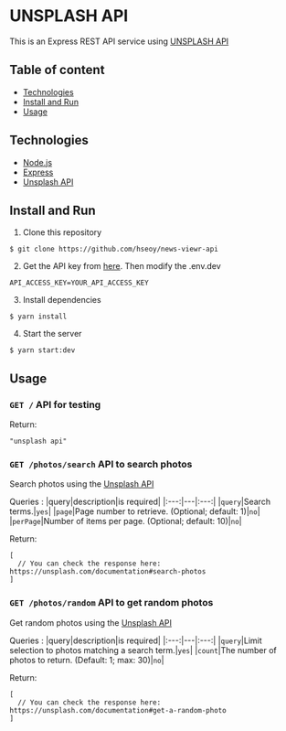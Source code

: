 # UNSPLASH API

This is an Express REST API service using [UNSPLASH API](https://unsplash.com/documentation)

## Table of content

- [Technologies](#technologies)
- [Install and Run](#install-and-run)
- [Usage](#usage)

## Technologies

- [Node.js](https://nodejs.org/)
- [Express](https://expressjs.com/)
- [Unsplash API](https://unsplash.com/documentation)

## Install and Run

1. Clone this repository

```
$ git clone https://github.com/hseoy/news-viewr-api
```

2. Get the API key from [here](https://unsplash.com/developers). Then modify the .env.dev

```
API_ACCESS_KEY=YOUR_API_ACCESS_KEY
```

3. Install dependencies

```
$ yarn install
```

4.  Start the server

```
$ yarn start:dev
```

## Usage

### `GET /` API for testing

Return:

```
"unsplash api"
```

### `GET /photos/search` API to search photos

Search photos using the [Unsplash API](https://unsplash.com/documentation)

Queries :
|query|description|is required|
|:---:|---|:---:|
|`query`|Search terms.|`yes`|
|`page`|Page number to retrieve. (Optional; default: 1)|`no`|
|`perPage`|Number of items per page. (Optional; default: 10)|`no`|

Return:

```
[
  // You can check the response here: https://unsplash.com/documentation#search-photos
]
```

### `GET /photos/random` API to get random photos

Get random photos using the [Unsplash API](https://unsplash.com/documentation)

Queries :
|query|description|is required|
|:---:|---|:---:|
|`query`|Limit selection to photos matching a search term.|`yes`|
|`count`|The number of photos to return. (Default: 1; max: 30)|`no`|

Return:

```
[
  // You can check the response here: https://unsplash.com/documentation#get-a-random-photo
]
```
